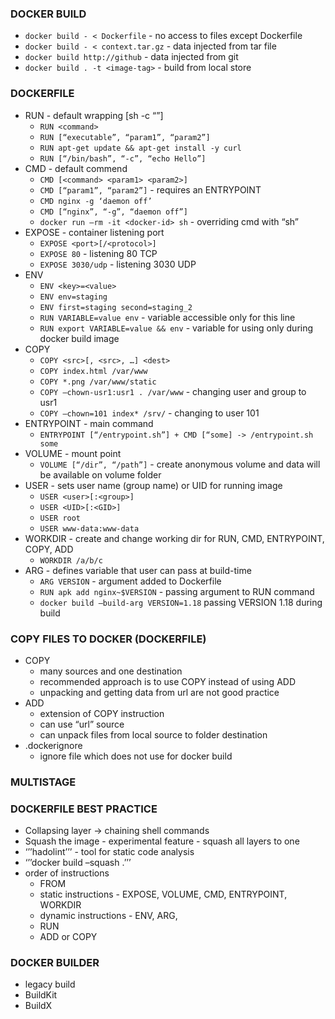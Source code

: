 ### DOCKER BUILD 
* ```docker build - < Dockerfile``` - no access to files except Dockerfile
* ```docker build - < context.tar.gz``` - data injected from tar file
* ```docker build http://github``` - data injected from git
* ```docker build . -t <image-tag>``` - build from local store

### DOCKERFILE
* RUN - default wrapping [sh -c “”]
  * ```RUN <command>```
  * ```RUN [“executable”, “param1”, “param2”]```
  * ```RUN apt-get update && apt-get install -y curl```
  * ```RUN [“/bin/bash”, “-c”, “echo Hello”]```
* CMD - default commend
  * ```CMD [<command> <param1> <param2>]```
  * ```CMD [“param1”, “param2”]``` - requires an ENTRYPOINT
  * ```CMD nginx -g ‘daemon off’```
  * ```CMD [“nginx”, “-g”, “daemon off”]```
  * ```docker run –rm -it <docker-id> sh``` - overriding cmd with “sh”
* EXPOSE - container listening port
  * ```EXPOSE <port>[/<protocol>]```
  * ```EXPOSE 80``` - listening 80 TCP
  * ```EXPOSE 3030/udp``` - listening 3030 UDP
* ENV
  * ```ENV <key>=<value>```
  * ```ENV env=staging```
  * ```ENV first=staging second=staging_2```
  * ```RUN VARIABLE=value env``` - variable accessible only for this line 
  * ```RUN export VARIABLE=value && env``` - variable for using only during docker build image
* COPY
  * ```COPY <src>[, <src>, …] <dest>```
  * ```COPY index.html /var/www```
  * ```COPY *.png /var/www/static```
  * ```COPY –chown-usr1:usr1 . /var/www``` - changing user and group to usr1
  * ```COPY –chown=101 index* /srv/``` - changing to user 101
* ENTRYPOINT - main command
  * ```ENTRYPOINT [“/entrypoint.sh”] + CMD [“some] -> /entrypoint.sh some```
* VOLUME - mount point
  * ```VOLUME [“/dir”, “/path”]``` - create anonymous volume and data will be available on volume folder
* USER - sets user name (group name) or UID for running image
  * ```USER <user>[:<group>]```
  * ```USER <UID>[:<GID>]```
  * ```USER root```
  * ```USER www-data:www-data```
* WORKDIR - create and change working dir for RUN, CMD, ENTRYPOINT, COPY, ADD
  * ```WORKDIR /a/b/c```
* ARG - defines variable that user can pass at build-time
  * ```ARG VERSION``` - argument added to Dockerfile
  * ```RUN apk add nginx~$VERSION``` - passing argument to RUN command
  * ```docker build –build-arg VERSION=1.18``` passing VERSION 1.18 during build

### COPY FILES TO DOCKER (DOCKERFILE)
* COPY
  * many sources and one destination 
  * recommended approach is to use COPY instead of using ADD
  * unpacking and getting data from url are not good practice 
* ADD
  * extension of COPY instruction 
  * can use “url” source 
  * can unpack files from local source to folder destination 
* .dockerignore 
  * ignore file which does not use for docker build 

### MULTISTAGE

### DOCKERFILE BEST PRACTICE
* Collapsing layer -> chaining shell commands
* Squash the image - experimental feature - squash all layers to one
* ‘’’hadolint’’’ - tool for static code analysis 
* ‘’’docker build –squash .’’’
* order of instructions
  * FROM
  * static instructions - EXPOSE, VOLUME, CMD, ENTRYPOINT, WORKDIR
  * dynamic instructions - ENV, ARG, 
  * RUN
  * ADD or COPY

### DOCKER BUILDER
* legacy build
* BuildKit
* BuildX





